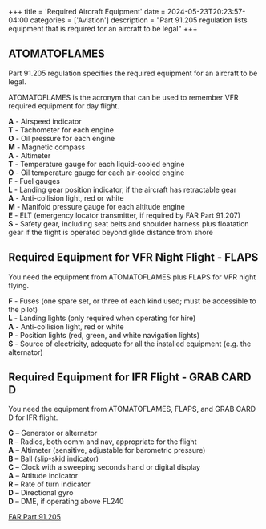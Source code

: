 +++
title = 'Required Aircraft Equipment'
date = 2024-05-23T20:23:57-04:00
categories = ['Aviation']
description = "Part 91.205 regulation lists equipment that is required for an aircraft to be legal"
+++
## ATOMATOFLAMES

Part 91.205 regulation specifies the required equipment for an aircraft to be legal.

ATOMATOFLAMES is the acronym that can be used to remember VFR required equipment for day flight.

**A** - Airspeed indicator<br>
**T** - Tachometer for each engine<br>
**O** - Oil pressure for each engine<br>
**M** - Magnetic compass<br>
**A** - Altimeter<br>
**T** - Temperature gauge for each liquid-cooled engine<br>
**O** - Oil temperature gauge for each air-cooled engine<br>
**F** - Fuel gauges<br>
**L** - Landing gear position indicator, if the aircraft has retractable gear<br>
**A** - Anti-collision light, red or white<br>
**M** - Manifold pressure gauge for each altitude engine<br>
**E** - ELT (emergency locator transmitter, if required by FAR Part 91.207)<br>
**S** - Safety gear, including seat belts and shoulder harness plus floatation gear if the flight is operated beyond glide distance from shore

## Required Equipment for VFR Night Flight - FLAPS

You need the equipment from ATOMATOFLAMES plus FLAPS for VFR night flying.

**F** - Fuses (one spare set, or three of each kind used; must be accessible to the pilot)<br>
**L** - Landing lights (only required when operating for hire)<br>
**A** - Anti-collision light, red or white<br>
**P** - Position lights (red, green, and white navigation lights)<br>
**S** - Source of electricity, adequate for all the installed equipment (e.g. the alternator)

## Required Equipment for IFR Flight - GRAB CARD D

You need the equipment from ATOMATOFLAMES, FLAPS, and GRAB CARD D for IFR flight.

**G** – Generator or alternator<br>
**R** – Radios, both comm and nav, appropriate for the flight<br>
**A** – Altimeter (sensitive, adjustable for barometric pressure)<br>
**B** – Ball (slip-skid indicator)<br>
**C** – Clock with a sweeping seconds hand or digital display<br>
**A** – Attitude indicator<br>
**R** – Rate of turn indicator<br>
**D** – Directional gyro<br>
**D** – DME, if operating above FL240

[FAR Part 91.205](https://www.ecfr.gov/current/title-14/chapter-I/subchapter-F/part-91/subpart-C/section-91.205)

